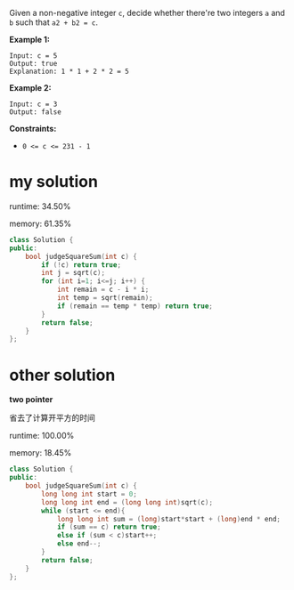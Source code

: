 Given a non-negative integer `c`, decide whether there're two integers `a` and `b` such that `a2 + b2 = c`.

 

**Example 1:**

```
Input: c = 5
Output: true
Explanation: 1 * 1 + 2 * 2 = 5
```

**Example 2:**

```
Input: c = 3
Output: false
```

 

**Constraints:**

- `0 <= c <= 231 - 1`

# my solution

runtime: 34.50%

memory: 61.35%

```cpp
class Solution {
public:
    bool judgeSquareSum(int c) {
        if (!c) return true;
        int j = sqrt(c);
        for (int i=1; i<=j; i++) {
            int remain = c - i * i;
            int temp = sqrt(remain);
            if (remain == temp * temp) return true;
        }
        return false;
    }
};
```

# other solution

**two pointer**

省去了计算开平方的时间

runtime: 100.00%

memory: 18.45%

```cpp
class Solution {
public:
    bool judgeSquareSum(int c) {
        long long int start = 0;
        long long int end = (long long int)sqrt(c);
        while (start <= end){
            long long int sum = (long)start*start + (long)end * end;
            if (sum == c) return true;
            else if (sum < c)start++;
            else end--;
        }
        return false;
    }
};
```